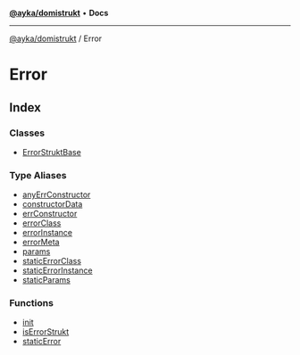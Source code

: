 [**@ayka/domistrukt**](../../README.md) • **Docs**

***

[@ayka/domistrukt](../../globals.md) / Error

# Error

## Index

### Classes

- [ErrorStruktBase](classes/ErrorStruktBase.md)

### Type Aliases

- [anyErrConstructor](type-aliases/anyErrConstructor.md)
- [constructorData](type-aliases/constructorData.md)
- [errConstructor](type-aliases/errConstructor.md)
- [errorClass](type-aliases/errorClass.md)
- [errorInstance](type-aliases/errorInstance.md)
- [errorMeta](type-aliases/errorMeta.md)
- [params](type-aliases/params.md)
- [staticErrorClass](type-aliases/staticErrorClass.md)
- [staticErrorInstance](type-aliases/staticErrorInstance.md)
- [staticParams](type-aliases/staticParams.md)

### Functions

- [init](functions/init.md)
- [isErrorStrukt](functions/isErrorStrukt.md)
- [staticError](functions/staticError.md)
